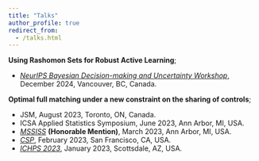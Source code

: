 ```yaml
---
title: "Talks"
author_profile: true
redirect_from:
  - /talks.html
---
```


<!-- Leave two spaces at the end -->

**Using Rashomon Sets for Robust Active Learning**;
* [*NeurIPS Bayesian Decision-making and Uncertainty Workshop*](https://gp-seminar-series.github.io/neurips-2024/), December 2024, Vancouver, BC, Canada.

**Optimal full matching under a new constraint on the sharing of controls**;
* JSM, August 2023, Toronto, ON, Canada.  
* ICSA Applied Statistics Symposium, June 2023, Ann Arbor, MI, USA.  
* [*MSSISS*](https://sites.lsa.umich.edu/mssiss/past/mssiss-2023/) **(Honorable Mention)**, March 2023, Ann Arbor, MI, USA.  
* [*CSP*](https://ww3.aievolution.com/AMSTATevents/Events/viewEv?ev=1728), February 2023, San Francisco, CA, USA.  
* [*ICHPS 2023*](https://www.google.com/url?q=https://ww3.aievolution.com/AMSTATevents/Events/viewEv?ev%3D1566&sa=D&source=docs&ust=1729637621157381&usg=AOvVaw1vByLH98xlUuji9WfPXt4j), January 2023, Scottsdale, AZ, USA.  
